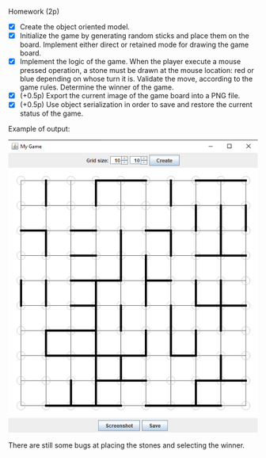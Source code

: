 
Homework (2p)
- [x] Create the object oriented model.
- [x] Initialize the game by generating random sticks and place them on the board. Implement either direct or retained mode for drawing the game board.
- [x] Implement the logic of the game. When the player execute a mouse pressed operation, a stone must be drawn at the mouse location: red or blue depending on whose turn it is. Validate the move, according to the game rules. Determine the winner of the game.
- [x] (+0.5p) Export the current image of the game board into a PNG file.
- [x] (+0.5p) Use object serialization in order to save and restore the current status of the game.

Example of output:

![img.png](img/img.png)

There are still some bugs at placing the stones and selecting the winner.


